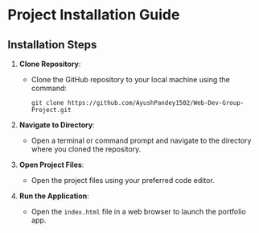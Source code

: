 # Project Installation Guide

## Installation Steps

1. **Clone Repository**: 
   - Clone the GitHub repository to your local machine using the command:
     ```
     git clone https://github.com/AyushPandey1502/Web-Dev-Group-Project.git
     ```

2. **Navigate to Directory**: 
   - Open a terminal or command prompt and navigate to the directory where you cloned the repository.

3. **Open Project Files**:
   - Open the project files using your preferred code editor.

4. **Run the Application**: 
   - Open the `index.html` file in a web browser to launch the portfolio app.
